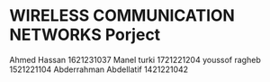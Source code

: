 # WIRELESS COMMUNICATION NETWORKS Porject

Ahmed Hassan 1621231037
Manel turki   1721221204
youssof ragheb 1521221104
Abderrahman Abdellatif 1421221042
